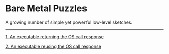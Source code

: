 # Bare Metal Puzzles

A growing number of simple yet powerful low-level sketches.

-----------

[1. An executable returning the OS call response](examples/readme_test1.md)

[2. An executable reusing the OS call response](examples/readme_test2.md)
